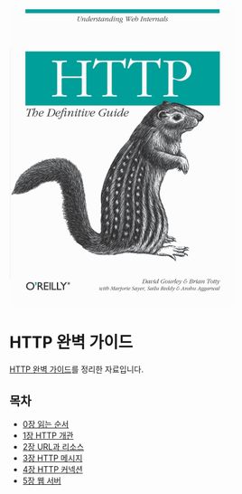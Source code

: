 <img src="./image/13515315.png" width="400" />



# HTTP 완벽 가이드

[HTTP 완벽 가이드](http://www.yes24.com/Product/Goods/15381085?OzSrank=1)를 정리한 자료입니다.



## 목차

* [0장 읽는 순서](https://github.com/binghe819/TIL/blob/master/Network/HTTP%20The%20Definitive%20Guide/0%EC%9E%A5.%20%EC%9D%BD%EB%8A%94%20%EC%88%9C%EC%84%9C.md)
* [1장 HTTP 개관](https://github.com/binghe819/TIL/blob/master/Network/HTTP%20The%20Definitive%20Guide/1%EC%9E%A5.%20HTTP%20%EA%B0%9C%EA%B4%80.md)
* [2장 URL과 리소스](https://github.com/binghe819/TIL/blob/master/Network/HTTP%20The%20Definitive%20Guide/2%EC%9E%A5.%20URL%EA%B3%BC%20%EB%A6%AC%EC%86%8C%EC%8A%A4.md)
* [3장 HTTP 메시지](https://github.com/binghe819/TIL/blob/master/Network/HTTP%20The%20Definitive%20Guide/3%EC%9E%A5.%20HTTP%20%EB%A9%94%EC%8B%9C%EC%A7%80.md)
* [4장 HTTP 커넥션](https://github.com/binghe819/TIL/blob/master/Network/HTTP%20The%20Definitive%20Guide/4%EC%9E%A5.%20HTTP%20%EC%BB%A4%EB%84%A5%EC%85%98.md)
* [5장 웹 서버](https://github.com/binghe819/TIL/blob/master/Network/HTTP%20The%20Definitive%20Guide/5%EC%9E%A5.%20%EC%9B%B9%20%EC%84%9C%EB%B2%84.md)

